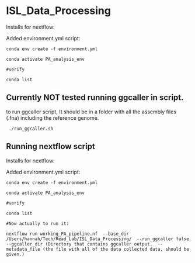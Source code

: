 # ISL_Data_Processing


Installs for nextflow:

Added environment.yml script:

```
conda env create -f environment.yml

conda activate PA_analysis_env

#verify

conda list

```

## Currently NOT tested running ggcaller in script.

to run ggcaller script, It should be in a folder with all the assembly files (.fna) including the reference genome. 

``` ./run_ggcaller.sh```

## Running nextflow script

Installs for nextflow:

Added environment.yml script:

```
conda env create -f environment.yml

conda activate PA_analysis_env

#verify

conda list

#Now actually to run it:

nextflow run working_PA_pipeline.nf  --base_dir /Users/hannah/Tech/Read_Lab/ISL_Data_Processing/  --run_ggcaller false  --ggcaller_dir (Directory that contains ggcaller output.  --metadata_file (the file with all of the data collected data, should be given.)


```

